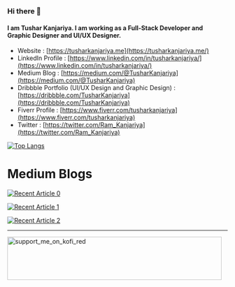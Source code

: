 ### Hi there 👋

#### I am Tushar Kanjariya. I am working as a Full-Stack Developer and Graphic Designer and UI/UX Designer.

- Website : [https://tusharkanjariya.me](https://tusharkanjariya.me/)
- LinkedIn Profile : [https://www.linkedin.com/in/tusharkanjariya/](https://www.linkedin.com/in/tusharkanjariya/)
- Medium Blog : [https://medium.com/@TusharKanjariya](https://medium.com/@TusharKanjariya)
- Dribbble Portfolio (UI/UX Design and Graphic Design) : [https://dribbble.com/TusharKanjariya](https://dribbble.com/TusharKanjariya)
- Fiverr Profile : [https://www.fiverr.com/tusharkanjariya](https://www.fiverr.com/tusharkanjariya)
- Twitter : [https://twitter.com/Ram_Kanjariya](https://twitter.com/Ram_Kanjariya)

[![Top Langs](https://github-readme-stats.vercel.app/api/top-langs/?username=TusharKanjariya)](https://github.com/TusharKanjariya/github-readme-stats)


# Medium Blogs

<a target="_blank" href="https://github-readme-medium-recent-article.vercel.app/medium/@TusharKanjariya/0"><img src="https://github-readme-medium-recent-article.vercel.app/medium/@TusharKanjariya/0" alt="Recent Article 0">

<a target="_blank" href="https://github-readme-medium-recent-article.vercel.app/medium/@TusharKanjariya/1"><img src="https://github-readme-medium-recent-article.vercel.app/medium/@TusharKanjariya/1" alt="Recent Article 1">

<a target="_blank" href="https://github-readme-medium-recent-article.vercel.app/medium/@TusharKanjariya/2"><img src="https://github-readme-medium-recent-article.vercel.app/medium/@TusharKanjariya/2" alt="Recent Article 2">

---

<a target="_blank" href="https://ko-fi.com/tusharkanjariya"><img width="490" height="99" alt="support_me_on_kofi_red" src="https://github.com/user-attachments/assets/236552a2-0020-42d7-907a-fab7a692ef2e" /></a>
